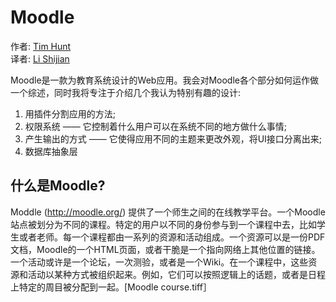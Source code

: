 Moodle
=======
作者: [Tim Hunt](http://www.aosabook.org/en/intro2#hunt-tim)  
译者: [Li Shijian](http://lishijian.com)

Moodle是一款为教育系统设计的Web应用。我会对Moodle各个部分如何运作做一个综述，同时我将专注于介绍几个我认为特别有趣的设计:  
1. 用插件分割应用的方法;  
2. 权限系统 —— 它控制着什么用户可以在系统不同的地方做什么事情;  
3. 产生输出的方式 —— 它使得应用不同的主题来更改外观，将UI接口分离出来;  
4. 数据库抽象层

什么是Moodle?
------------
Moddle (http://moodle.org/) 提供了一个师生之间的在线教学平台。一个Moodle站点被划分为不同的课程。特定的用户以不同的身份参与到一个课程中去，比如学生或者老师。每一个课程都由一系列的资源和活动组成。一个资源可以是一份PDF文档，Moodle的一个HTML页面，或者干脆是一个指向网络上其他位置的链接。一个活动或许是一个论坛，一次测验，或者是一个Wiki。在一个课程中，这些资源和活动以某种方式被组织起来。例如，它们可以按照逻辑上的话题，或者是日程上特定的周目被分配到一起。[Moodle course.tiff］
